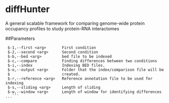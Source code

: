 # diffHunter

A general scalable framework for comparing genome-wide protein occupancy profiles to study protein-RNA interactomes

##Parameters



```$usage: diffhunter
 $-1,--first <arg>       First condition
 $-2,--second <arg>      Second condition
 $-b,--bed <arg>         bed file to be indexed
 $-c,--compare           Finding differences between two conditions
 $-i,--index             Indexing BED files.
 $-o,--output <arg>      Folder that the index/comparison file will be
 $                       created.
 $-r,--reference <arg>   Reference annotation file to be used for indexing
 $-s,--sliding <arg>     Length of sliding
 $-w,--window <arg>      Length of window for identifying differences
...```
